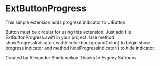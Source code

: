 # ExtButtonProgress
This simple extension adds progress indicator to UIButton. 

Button must be circular for using this extension.
Just add file ExtButtonProgress.swift in your project.
Use method showProgressIndicator( width:color:backgroundColor:) to begin show progress indicator
and method hideProgressIndicator() to hide indicator.


Created by Alexander Smetannikov
Thanks to Evgeny Safronov
